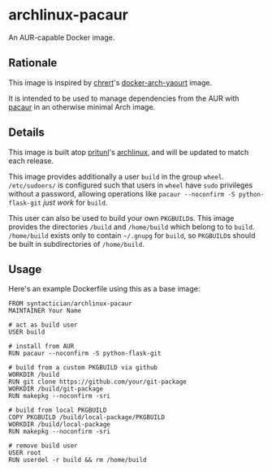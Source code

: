 # archlinux-pacaur

An AUR-capable Docker image.

## Rationale

This image is inspired by [chrert](https://hub.docker.com/u/chrert)'s [docker-arch-yaourt](https://hub.docker.com/r/chrert/docker-arch-yaourt/) image.

It is intended to be used to manage dependencies from the AUR with [pacaur](https://github.com/rmarquis/pacaur) in an otherwise minimal Arch image.

## Details

This image is built atop [pritunl](https://hub.docker.com/u/pritunl)'s [archlinux](https://hub.docker.com/r/pritunl/archlinux/), and will be updated to match each release.

This image provides additionally a user `build` in the group `wheel`. `/etc/sudoers/` is configured such that users in `wheel` have `sudo` privileges without a password, allowing operations like `pacaur --noconfirm -S python-flask-git` *just work* for `build`.

This user can also be used to build your own `PKGBUILD`s.  This image provides the directories `/build` and `/home/build` which belong to to `build`. `/home/build` exists only to contain `~/.gnupg` for `build`, so `PKGBUILD`s should be built in subdirectories of `/home/build`.

## Usage

Here's an example Dockerfile using this as a base image:

```{docker}
FROM syntactician/archlinux-pacaur
MAINTAINER Your Name

# act as build user
USER build

# install from AUR
RUN pacaur --noconfirm -S python-flask-git

# build from a custom PKGBUILD via github
WORKDIR /build
RUN git clone https://github.com/your/git-package
WORKDIR /build/git-package
RUN makepkg --noconfirm -sri

# build from local PKGBUILD
COPY PKGBUILD /build/local-package/PKGBUILD
WORKDIR /build/local-package
RUN makepkg --noconfirm -sri

# remove build user
USER root
RUN userdel -r build && rm /home/build
```
